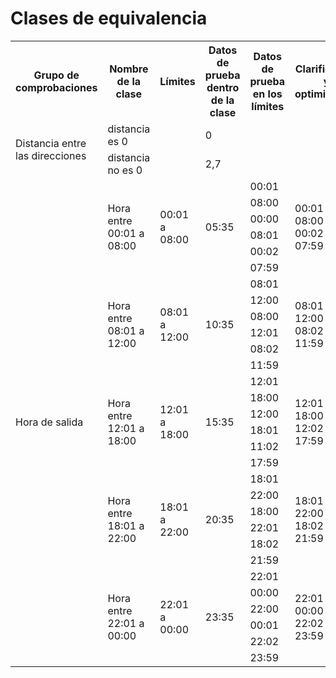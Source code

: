 # Clases de equivalencia

<table>
  <tr>
    <th>Grupo de comprobaciones</th>
    <th>Nombre de la clase</th>
    <th>Límites</th>
    <th>Datos de prueba dentro de la clase</th>
    <th>Datos de prueba en los límites</th>
    <th>Clarificación y optimización</th>
  </tr>
  <!-- Distancia 0 -->
  <tr>
    <td rowspan="2">Distancia entre las direcciones</td>
    <td>distancia es 0</td>
    <td></td>
    <td>0</td>
    <td></td>
    <td></td>
  </tr>
  <tr>
    <td>distancia no es 0</td>
    <td></td>
    <td>2,7</td>
    <td></td>
    <td></td>
  </tr>
  <!-- Primera hora -->
  <tr>
    <td rowspan="30">Hora de salida</td>
    <td rowspan="6">Hora entre 00:01 a 08:00</td>
    <td rowspan="6">00:01 a 08:00</td>
    <td rowspan="6">05:35</td>
    <td>00:01</td>
    <td rowspan="6">00:01<br>08:00<br>00:02<br>07:59</td>
  </tr>
  <tr>
    <td>08:00</td>
  </tr>
  <tr>
    <td>00:00</td>
  </tr>
  <tr>
    <td>08:01</td>
  </tr>
  <tr>
    <td>00:02</td>
  </tr>
  <tr>
    <td>07:59</td>
  </tr>
  <!-- Segunda hora -->
  <tr>
    <td rowspan="6">Hora entre 08:01 a 12:00</td>
    <td rowspan="6">08:01 a 12:00</td>
    <td rowspan="6">10:35</td>
    <td>08:01</td>
    <td rowspan="6">08:01<br>12:00<br>08:02<br>11:59</td>
  </tr>
  <tr>
    <td>12:00</td>
  </tr>
  <tr>
    <td>08:00</td>
  </tr>
  <tr>
    <td>12:01</td>
  </tr>
  <tr>
    <td>08:02</td>
  </tr>
  <tr>
    <td>11:59</td>
  </tr>
  <!-- Tercera hora -->
  <tr>
    <td rowspan="6">Hora entre 12:01 a 18:00</td>
    <td rowspan="6">12:01 a 18:00</td>
    <td rowspan="6">15:35</td>
    <td>12:01</td>
    <td rowspan="6">12:01<br>18:00<br>12:02<br>17:59</td>
  </tr>
  <tr>
    <td>18:00</td>
  </tr>
  <tr>
    <td>12:00</td>
  </tr>
  <tr>
    <td>18:01</td>
  </tr>
  <tr>
    <td>11:02</td>
  </tr>
  <tr>
    <td>17:59</td>
  </tr>
  <!-- Cuarta hora -->
  <tr>
    <td rowspan="6">Hora entre 18:01 a 22:00</td>
    <td rowspan="6">18:01 a 22:00</td>
    <td rowspan="6">20:35</td>
    <td>18:01</td>
    <td rowspan="6">18:01<br>22:00<br>18:02<br>21:59</td>
  </tr>
  <tr>
    <td>22:00</td>
  </tr>
  <tr>
    <td>18:00</td>
  </tr>
  <tr>
    <td>22:01</td>
  </tr>
  <tr>
    <td>18:02</td>
  </tr>
  <tr>
    <td>21:59</td>
  </tr>
  <!-- Quinta hora -->
  <tr>
    <td rowspan="6">Hora entre 22:01 a 00:00</td>
    <td rowspan="6">22:01 a 00:00</td>
    <td rowspan="6">23:35</td>
    <td>22:01</td>
    <td rowspan="6">22:01<br>00:00<br>22:02<br>23:59</td>
  </tr>
  <tr>
    <td>00:00</td>
  </tr>
  <tr>
    <td>22:00</td>
  </tr>
  <tr>
    <td>00:01</td>
  </tr>
  <tr>
    <td>22:02</td>
  </tr>
  <tr>
    <td>23:59</td>
  </tr>
